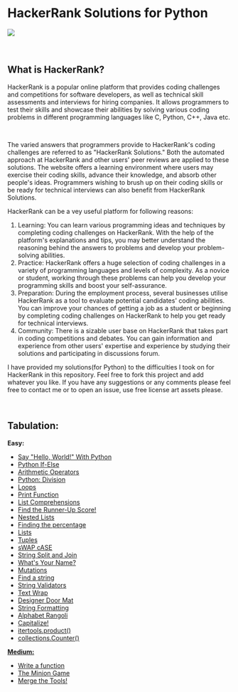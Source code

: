 # HackerRank Solutions for Python
<img src="https://camo.githubusercontent.com/49e713e1463692beaff7b552eb60511454485659f6131286eeab9db84e91840a/68747470733a2f2f69302e77702e636f6d2f6772616473696e67616d65732e636f6d2f77702d636f6e74656e742f75706c6f6164732f323031362f30352f3835363737315f3636383232343035333139373834315f313934333639393030395f6f2e706e67"><br><br><br>
<h2><b>What is HackerRank?</b></h2>
<p>HackerRank is a popular online platform that provides coding challenges and competitions for software developers, as well as technical skill assessments and interviews for hiring companies. It allows programmers to test their skills and showcase their abilities by solving various coding problems in different programming languages like C, Python, C++, Java etc.</p><br>
<p>The varied answers that programmers provide to HackerRank's coding challenges are referred to as "HackerRank Solutions." Both the automated approach at HackerRank and other users' peer reviews are applied to these solutions. The website offers a learning environment where users may exercise their coding skills, advance their knowledge, and absorb other people's ideas. Programmers wishing to brush up on their coding skills or be ready for technical interviews can also benefit from HackerRank Solutions.</p>
<p>HackerRank can be a vey useful platform for following reasons:
<ol type="1">
<li>Learning: You can learn various programming ideas and techniques by completing coding challenges on HackerRank. With the help of the platform's explanations and tips, you may better understand the reasoning behind the answers to problems and develop your problem-solving abilities.</li> 
<li>Practice: HackerRank offers a huge selection of coding challenges in a variety of programming languages and levels of complexity. As a novice or student, working through these problems can help you develop your programming skills and boost your self-assurance.</li>
<li>Preparation: During the employment process, several businesses utilise HackerRank as a tool to evaluate potential candidates' coding abilities. You can improve your chances of getting a job as a student or beginning by completing coding challenges on HackerRank to help you get ready for technical interviews.
</li>
<li>Community: There is a sizable user base on HackerRank that takes part in coding competitions and debates. You can gain information and experience from other users' expertise and experience by studying their solutions and participating in discussions forum.</li>
</ol>
</p>
<p>I have provided my solutions(for Python) to the difficulties I took on for HackerRank in this repository. Feel free to fork this project and add whatever you like. If you have any suggestions or any comments please feel free to contact me or to open an issue, use free license art assets please.</p><br>
<h2>Tabulation:</h2>
<b>Easy:</b>
<ul type="disc">
<li><a href="https://www.hackerrank.com/challenges/py-hello-world/problem?isFullScreen=true">Say "Hello, World!" With Python</li>
<li><a href="https://www.hackerrank.com/challenges/py-if-else/problem?isFullScreen=true">Python If-Else</li>
<li><a href="https://www.hackerrank.com/challenges/python-arithmetic-operators/problem?isFullScreen=true">Arithmetic Operators</li>
<li><a href="https://www.hackerrank.com/challenges/python-division/problem?isFullScreen=true">Python: Division</li>
<li><a href="https://www.hackerrank.com/challenges/python-loops/problem?isFullScreen=true">Loops</li>
<li><a href="https://www.hackerrank.com/challenges/python-print/problem?isFullScreen=true">Print Function</li>
<li><a href="https://www.hackerrank.com/challenges/list-comprehensions/problem?isFullScreen=true">List Comprehensions</li>
<li><a href="https://www.hackerrank.com/challenges/find-second-maximum-number-in-a-list/problem?isFullScreen=true">Find the Runner-Up Score!</li>
<li><a href="https://www.hackerrank.com/challenges/nested-list/problem?isFullScreen=true">Nested Lists</li>
<li><a href="https://www.hackerrank.com/challenges/finding-the-percentage/problem?isFullScreen=true">Finding the percentage</li>
<li><a href="https://www.hackerrank.com/challenges/python-lists/problem?isFullScreen=true">Lists</li>
<li><a href="https://www.hackerrank.com/challenges/python-tuples/problem?isFullScreen=true">Tuples</li>
<li><a href="https://www.hackerrank.com/challenges/swap-case/problem?isFullScreen=true">sWAP cASE</li>
<li><a href="https://www.hackerrank.com/challenges/python-string-split-and-join/problem?isFullScreen=true">String Split and Join</li>
<li><a href="https://www.hackerrank.com/challenges/whats-your-name/problem?isFullScreen=true">What's Your Name?</li>
<li><a href="https://www.hackerrank.com/challenges/python-mutations/problem?isFullScreen=true">Mutations</li>
<li><a href="https://www.hackerrank.com/challenges/find-a-string/problem?isFullScreen=true">Find a string</li>
<li><a href="https://www.hackerrank.com/challenges/string-validators/problem?isFullScreen=true">String Validators</li>
<li><a href="https://www.hackerrank.com/challenges/text-wrap/problem?isFullScreen=true">Text Wrap</li>
<li><a href="https://www.hackerrank.com/challenges/designer-door-mat/problem?isFullScreen=true">Designer Door Mat</li>
<li><a href="https://www.hackerrank.com/challenges/python-string-formatting/problem?isFullScreen=true">String Formatting</li>
<li><a href="https://www.hackerrank.com/challenges/alphabet-rangoli/problem?isFullScreen=true">Alphabet Rangoli</li>
<li><a href="https://www.hackerrank.com/challenges/capitalize/problem?isFullScreen=true">Capitalize!</li>
<li><a href="https://www.hackerrank.com/challenges/itertools-product/problem?isFullScreen=true">itertools.product()</li>
<li><a href="https://www.hackerrank.com/challenges/collections-counter/problem?isFullScreen=true">collections.Counter()</li>
</ul>
<b>Medium:</b>
<ul type="disc">
<li><a href="https://www.hackerrank.com/challenges/write-a-function/problem?isFullScreen=true">Write a function</li>
<li><a href="https://www.hackerrank.com/challenges/the-minion-game/problem?isFullScreen=true">The Minion Game</li>
<li><a href="https://www.hackerrank.com/challenges/merge-the-tools/problem?isFullScreen=true">Merge the Tools!</li>
</ul>